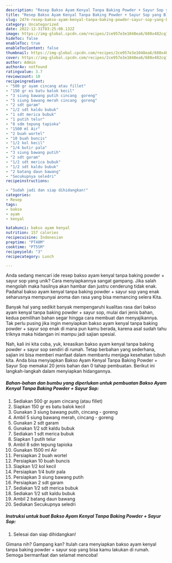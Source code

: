 ```yaml
---
description: "Resep Bakso Ayam Kenyal Tanpa Baking Powder + Sayur Sop yang Bisa Manjain Lidah"
title: "Resep Bakso Ayam Kenyal Tanpa Baking Powder + Sayur Sop yang Bisa Manjain Lidah"
slug: 2474-resep-bakso-ayam-kenyal-tanpa-baking-powder-sayur-sop-yang-bisa-manjain-lidah
category: Uncategorized
date: 2022-12-31T03:25:08.132Z
image: https://img-global.cpcdn.com/recipes/2ce957e3e1048ea6/680x482cq70/bakso-ayam-kenyal-tanpa-baking-powder-sayur-sop-foto-resep-utama.jpg
hideToc: false
enableToc: true
enableTocContent: false
thumbnail: https://img-global.cpcdn.com/recipes/2ce957e3e1048ea6/680x482cq70/bakso-ayam-kenyal-tanpa-baking-powder-sayur-sop-foto-resep-utama.jpg
cover: https://img-global.cpcdn.com/recipes/2ce957e3e1048ea6/680x482cq70/bakso-ayam-kenyal-tanpa-baking-powder-sayur-sop-foto-resep-utama.jpg
author: Admin
authorAv: notfound
ratingvalue: 3.7
reviewcount: 10
recipeingredient:
- "500 gr ayam cincang atau fillet"
- "150 gr es batu balok kecil"
- "3 siung bawang putih cincang  goreng"
- "5 siung bawang merah cincang  goreng"
- "2 sdt garam"
- "1/2 sdt kaldu bubuk"
- "1 sdt merica bubuk"
- "1 putih telur"
- "8 sdm tepung tapioka"
- "1500 ml Air"
- "2 buah wortel"
- "10 buah buncis"
- "1/2 kol kecil"
- "1/4 butir pala"
- "3 siung bawang putih"
- "2 sdt garam"
- "1/2 sdt merica bubuk"
- "1/2 sdt kaldu bubuk"
- "2 batang daun bawang"
- "Secukupnya seledri"
recipeinstructions:

- "Sudah jadi dan siap dihidangkan!"
categories:
- Resep
tags:
- bakso
- ayam
- kenyal

katakunci: bakso ayam kenyal 
nutrition: 157 calories
recipecuisine: Indonesian
preptime: "PT40M"
cooktime: "PT55M"
recipeyield: "3"
recipecategory: Lunch

---
```





Anda sedang mencari ide resep bakso ayam kenyal tanpa baking powder + sayur sop yang unik? Cara menyiapkannya sangat gampang. Jika salah mengolah maka hasilnya akan hambar dan justru cenderung tidak enak. Padahal bakso ayam kenyal tanpa baking powder + sayur sop yang enak seharusnya mempunyai aroma dan rasa yang bisa memancing selera Kita.







Banyak hal yang sedikit banyak mempengaruhi kualitas rasa dari bakso ayam kenyal tanpa baking powder + sayur sop, mulai dari jenis bahan, kedua pemilihan bahan segar hingga cara membuat dan menyajikannya. Tak perlu pusing jika ingin menyiapkan bakso ayam kenyal tanpa baking powder + sayur sop enak di mana pun kamu berada, karena asal sudah tahu triknya maka hidangan ini mampu jadi sajian spesial.






Nah, kali ini kita coba, yuk, kreasikan bakso ayam kenyal tanpa baking powder + sayur sop sendiri di rumah. Tetap berbahan yang sederhana, sajian ini bisa memberi manfaat dalam membantu menjaga kesehatan tubuh kita. Anda bisa menyiapkan Bakso Ayam Kenyal Tanpa Baking Powder + Sayur Sop memakai 20 jenis bahan dan 0 tahap pembuatan. Berikut ini langkah-langkah dalam menyiapkan hidangannya.

<!--inarticleads1-->

##### Bahan-bahan dan bumbu yang diperlukan untuk pembuatan Bakso Ayam Kenyal Tanpa Baking Powder + Sayur Sop:

1. Sediakan 500 gr ayam cincang (atau fillet)
1. Siapkan 150 gr es batu balok kecil
1. Gunakan 3 siung bawang putih, cincang - goreng
1. Ambil 5 siung bawang merah, cincang - goreng
1. Gunakan 2 sdt garam
1. Gunakan 1/2 sdt kaldu bubuk
1. Sediakan 1 sdt merica bubuk
1. Siapkan 1 putih telur
1. Ambil 8 sdm tepung tapioka
1. Gunakan 1500 ml Air
1. Persiapkan 2 buah wortel
1. Persiapkan 10 buah buncis
1. Siapkan 1/2 kol kecil
1. Persiapkan 1/4 butir pala
1. Persiapkan 3 siung bawang putih
1. Persiapkan 2 sdt garam
1. Sediakan 1/2 sdt merica bubuk
1. Sediakan 1/2 sdt kaldu bubuk
1. Ambil 2 batang daun bawang
1. Sediakan Secukupnya seledri




<!--inarticleads2-->

##### Instruksi untuk buat Bakso Ayam Kenyal Tanpa Baking Powder + Sayur Sop:


1. Selesai dan siap dihidangkan!



Gimana nih? Gampang kan? Itulah cara menyiapkan bakso ayam kenyal tanpa baking powder + sayur sop yang bisa kamu lakukan di rumah. Semoga bermanfaat dan selamat mencoba!
